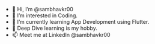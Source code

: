 - 👋 Hi, I’m @sambhavkr00
- 👀 I’m interested in Coding.
- 🌱 I’m currently learning App Development using Flutter.
- 💞️ Deep Dive learning is my hobby.
- 📫 Meet me at LinkedIn @sambhavkr00

<!---
sambhavkr00/sambhavkr00 is a ✨ special ✨ repository because its `README.md` (this file) appears on your GitHub profile.
You can click the Preview link to take a look at your changes.
--->
